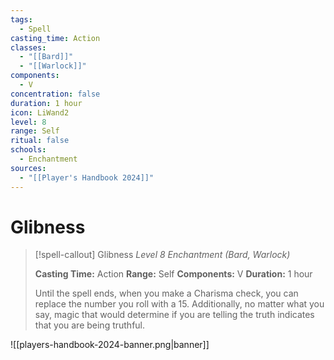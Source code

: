 ```yaml
---
tags:
  - Spell
casting_time: Action
classes:
  - "[[Bard]]"
  - "[[Warlock]]"
components:
  - V
concentration: false
duration: 1 hour
icon: LiWand2
level: 8
range: Self
ritual: false
schools:
  - Enchantment
sources:
  - "[[Player's Handbook 2024]]"
---
```


# Glibness

>[!spell-callout] Glibness
>_Level 8 Enchantment (Bard, Warlock)_
>
>**Casting Time:** Action
>**Range:** Self
>**Components:** V
>**Duration:** 1 hour
>
>Until the spell ends, when you make a Charisma check, you can replace the number you roll with a 15. Additionally, no matter what you say, magic that would determine if you are telling the truth indicates that you are being truthful.


![[players-handbook-2024-banner.png|banner]]
